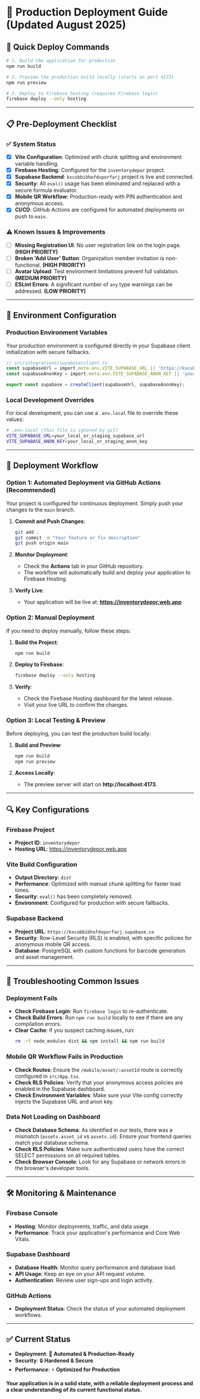 # 🚀 Production Deployment Guide (Updated August 2025)

## 🎯 Quick Deploy Commands

```bash
# 1. Build the application for production
npm run build

# 2. Preview the production build locally (starts on port 4173)
npm run preview

# 3. Deploy to Firebase hosting (requires Firebase login)
firebase deploy --only hosting
```

---

## 📋 Pre-Deployment Checklist

### ✅ **System Status**
- [x] **Vite Configuration**: Optimized with chunk splitting and environment variable handling.
- [x] **Firebase Hosting**: Configured for the `inventorydepor` project.
- [x] **Supabase Backend**: `kxcubbibhofdvporfarj` project is live and connected.
- [x] **Security**: All `eval()` usage has been eliminated and replaced with a secure formula evaluator.
- [x] **Mobile QR Workflow**: Production-ready with PIN authentication and anonymous access.
- [x] **CI/CD**: GitHub Actions are configured for automated deployments on push to `main`.

### ⚠️ **Known Issues & Improvements**
- [ ] **Missing Registration UI**: No user registration link on the login page. **(HIGH PRIORITY)**
- [ ] **Broken 'Add User' Button**: Organization member invitation is non-functional. **(HIGH PRIORITY)**
- [ ] **Avatar Upload**: Test environment limitations prevent full validation. **(MEDIUM PRIORITY)**
- [ ] **ESLint Errors**: A significant number of `any` type warnings can be addressed. **(LOW PRIORITY)**

---

## 🔧 Environment Configuration

### **Production Environment Variables**
Your production environment is configured directly in your Supabase client initialization with secure fallbacks.

```typescript
// src/integrations/supabase/client.ts
const supabaseUrl = import.meta.env.VITE_SUPABASE_URL || 'https://kxcubbibhofdvporfarj.supabase.co';
const supabaseAnonKey = import.meta.env.VITE_SUPABASE_ANON_KEY || 'your_fallback_anon_key'; // Replace with your actual anon key

export const supabase = createClient(supabaseUrl, supabaseAnonKey);
```

### **Local Development Overrides**
For local development, you can use a `.env.local` file to override these values:

```bash
# .env.local (this file is ignored by git)
VITE_SUPABASE_URL=your_local_or_staging_supabase_url
VITE_SUPABASE_ANON_KEY=your_local_or_staging_anon_key
```

---

## 🚀 Deployment Workflow

### **Option 1: Automated Deployment via GitHub Actions (Recommended)**
Your project is configured for continuous deployment. Simply push your changes to the `main` branch.

1.  **Commit and Push Changes**:
    ```bash
    git add .
    git commit -m "Your feature or fix description"
    git push origin main
    ```

2.  **Monitor Deployment**:
    -   Check the **Actions** tab in your GitHub repository.
    -   The workflow will automatically build and deploy your application to Firebase Hosting.

3.  **Verify Live**:
    -   Your application will be live at: **https://inventorydepor.web.app**

### **Option 2: Manual Deployment**
If you need to deploy manually, follow these steps:

1.  **Build the Project**:
    ```bash
    npm run build
    ```

2.  **Deploy to Firebase**:
    ```bash
    firebase deploy --only hosting
    ```

3.  **Verify**:
    -   Check the Firebase Hosting dashboard for the latest release.
    -   Visit your live URL to confirm the changes.

### **Option 3: Local Testing & Preview**
Before deploying, you can test the production build locally:

1.  **Build and Preview**:
    ```bash
    npm run build
    npm run preview
    ```

2.  **Access Locally**:
    -   The preview server will start on **http://localhost:4173**.

---

## 🔍 Key Configurations

### **Firebase Project**
-   **Project ID**: `inventorydepor`
-   **Hosting URL**: https://inventorydepor.web.app

### **Vite Build Configuration**
-   **Output Directory**: `dist`
-   **Performance**: Optimized with manual chunk splitting for faster load times.
-   **Security**: `eval()` has been completely removed.
-   **Environment**: Configured for production with secure fallbacks.

### **Supabase Backend**
-   **Project URL**: `https://kxcubbibhofdvporfarj.supabase.co`
-   **Security**: Row-Level Security (RLS) is enabled, with specific policies for anonymous mobile QR access.
-   **Database**: PostgreSQL with custom functions for barcode generation and asset management.

---

## 🐛 Troubleshooting Common Issues

### **Deployment Fails**
-   **Check Firebase Login**: Run `firebase login` to re-authenticate.
-   **Check Build Errors**: Run `npm run build` locally to see if there are any compilation errors.
-   **Clear Cache**: If you suspect caching issues, run:
    ```bash
    rm -rf node_modules dist && npm install && npm run build
    ```

### **Mobile QR Workflow Fails in Production**
-   **Check Routes**: Ensure the `/mobile/asset/:assetId` route is correctly configured in `src/App.tsx`.
-   **Check RLS Policies**: Verify that your anonymous access policies are enabled in the Supabase dashboard.
-   **Check Environment Variables**: Make sure your Vite config correctly injects the Supabase URL and anon key.

### **Data Not Loading on Dashboard**
-   **Check Database Schema**: As identified in our tests, there was a mismatch (`assets.asset_id` vs `assets.id`). Ensure your frontend queries match your database schema.
-   **Check RLS Policies**: Make sure authenticated users have the correct SELECT permissions on all required tables.
-   **Check Browser Console**: Look for any Supabase or network errors in the browser's developer tools.

---

## 🛠️ Monitoring & Maintenance

### **Firebase Console**
-   **Hosting**: Monitor deployments, traffic, and data usage.
-   **Performance**: Track your application's performance and Core Web Vitals.

### **Supabase Dashboard**
-   **Database Health**: Monitor query performance and database load.
-   **API Usage**: Keep an eye on your API request volume.
-   **Authentication**: Review user sign-ups and login activity.

### **GitHub Actions**
-   **Deployment Status**: Check the status of your automated deployment workflows.

---

## ✅ **Current Status**

-   **Deployment**: 🚀 **Automated & Production-Ready**
-   **Security**: 🔒 **Hardened & Secure**
-   **Performance**: ⚡ **Optimized for Production**

**Your application is in a solid state, with a reliable deployment process and a clear understanding of its current functional status.**

